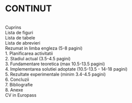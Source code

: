 # CONTINUT
<br>
Cuprins<br>
Lista de figuri<br>
Lista de tabele<br>
Lista de abrevieri<br>
Rezumat in limba engleza (5-8 pagini)<br>
1. Planificarea activitatii<br>
2. Stadiul actual (3.5-4.5 pagini)<br>
3. Fundamentare teoretica (max 10.5-13.5 pagini)<br>
4. Implementarea solutiei adoptate (10.5-13.5 - 14-18 pagini)<br>
5. Rezultate experimentale (minim 3.4-4.5 pagini)<br>
6. Concluzii<br>
7. Bibliografie<br>
8. Anexe<br>
CV in Europass<br>
